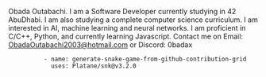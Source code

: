 Obada Outabachi. I am a Software Developer currently studying in 42 AbuDhabi. I am also studying a complete computer science curriculum. I am interested in AI, machine learning and neural networks. I am proficient in C/C++, Python, and currently learning Javascript.
Contact me on Email: ObadaOutabachi2003@hotmail.com
or Discord: 0badax

              - name: generate-snake-game-from-github-contribution-grid
                uses: Platane/snk@v3.2.0
            
            
<!---
0bada1/0bada1 is a ✨ special ✨ repository because its `README.md` (this file) appears on your GitHub profile.
You can click the Preview link to take a look at your changes.
--->
